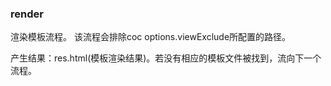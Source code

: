 ### render

渲染模板流程。
该流程会排除coc options.viewExclude所配置的路径。

产生结果：res.html(模板渲染结果)。若没有相应的模板文件被找到，流向下一个流程。